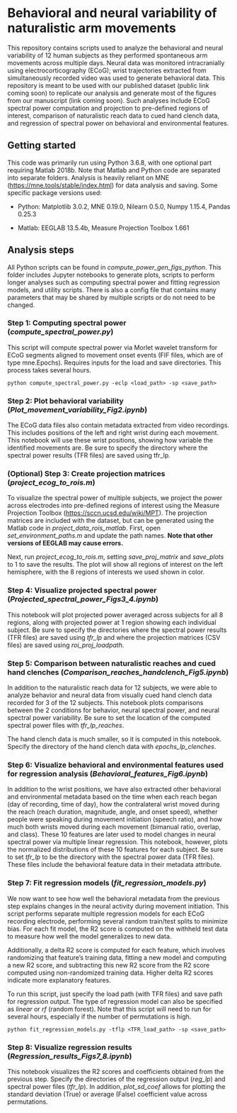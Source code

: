 # Behavioral and neural variability of naturalistic arm movements

This repository contains scripts used to analyze the behavioral and neural variability of 12 human subjects as they performed spontaneous arm movements across multiple days. Neural data was monitored intracranially using electrocorticography (ECoG); wrist trajectories extracted from simultaneously recorded video was used to generate behavioral data. This repository is meant to be used with our published dataset (public link coming soon) to replicate our analysis and generate most of the figures from our manuscript (link coming soon). Such analyses include ECoG spectral power computation and projection to pre-defined regions of interest, comparison of naturalistic reach data to cued hand clench data, and regression of spectral power on behavioral and environmental features.

## Getting started

This code was primarily run using Python 3.6.8, with one optional part requiring Matlab 2018b. Note that Matlab and Python code are separated into separate folders. Analysis is heavily reliant on MNE (https://mne.tools/stable/index.html) for data analysis and saving. Some specific package versions used:

-  Python: Matplotlib 3.0.2, MNE 0.19.0, Nilearn 0.5.0, Numpy 1.15.4, Pandas 0.25.3

-  Matlab: EEGLAB 13.5.4b, Measure Projection Toolbox 1.661

## Analysis steps

All Python scripts can be found in *compute_power_gen_figs_python*. This folder includes Jupyter notebooks to generate plots, scripts to perform longer analyses such as computing spectral power and fitting regression models, and utility scripts. There is also a config file that contains many parameters that may be shared by multiple scripts or do not need to be changed.

### Step 1: Computing spectral power (*compute_spectral_power.py*)

This script will compute spectral power via Morlet wavelet transform for ECoG segments aligned to movement onset events (FIF files, which are of type  mne.Epochs). Requires inputs for the load and save directories. This process takes several hours.

```
python compute_spectral_power.py -eclp <load_path> -sp <save_path>
```

### Step 2: Plot behavioral variability (*Plot_movement_variability_Fig2.ipynb*)

The ECoG data files also contain metadata extracted from video recordings. This includes positions of the left and right wrist during each movement. This notebook will use these wrist positions, showing how variable the identified movements are. Be sure to specify the directory where the spectral power results (TFR files) are saved using tfr_lp.


### (Optional) Step 3: Create projection matrices (*project_ecog_to_rois.m*)

To visualize the spectral power of multiple subjects, we project the power across electrodes into pre-defined regions of interest using the Measure Projection Toolbox (https://sccn.ucsd.edu/wiki/MPT). The projection matrices are included with the dataset, but can be generated using the Matlab code in *project_data_rois_matlab*. First, open *set_environment_paths.m* and update the path names. **Note that other versions of EEGLAB may cause errors.**

Next, run *project_ecog_to_rois.m*, setting *save_proj_matrix* and *save_plots* to 1 to save the results. The plot will show all regions of interest on the left hemisphere, with the 8 regions of interests we used shown in color.

### Step 4: Visualize projected spectral power (*Projected_spectral_power_Figs3_4.ipynb*)

This notebook will plot projected power averaged across subjects for all 8 regions, along with projected power at 1 region showing each individual subject. Be sure to specify the directories where the spectral power results (TFR files) are saved using *tfr_lp* and where the projection matrices (CSV files) are saved using *roi_proj_loadpath*.


### Step 5: Comparison between naturalistic reaches and cued hand clenches (*Comparison_reaches_handclench_Fig5.ipynb*)

In addition to the naturalistic reach data for 12 subjects, we were able to analyze behavior and neural data from visually cued hand clench data recorded for 3 of the 12 subjects. This notebook plots comparisons between the 2 conditions for behavior, neural spectral power, and neural spectral power variability. Be sure to set the location of the computed spectral power files with *tfr_lp_reaches*.

The hand clench data is much smaller, so it is computed in this notebook. Specify the directory of the hand clench data with *epochs_lp_clenches*.


### Step 6: Visualize behavioral and environmental features used for regression analysis (*Behavioral_features_Fig6.ipynb*)

In addition to the wrist positions, we have also extracted other behavioral and environmental metadata based on the time when each reach began (day of recording, time of day), how the contralateral wrist moved during the reach (reach duration, magnitude, angle, and onset speed), whether people were speaking during movement initiation (speech ratio), and how much both wrists moved during each movement (bimanual ratio, overlap, and class). These 10 features are later used to model changes in neural spectral power via multiple linear regression. This notebook, however, plots the normalized distributions of these 10 features for each subject. Be sure to set *tfr_lp* to be the directory with the spectral power data (TFR files). These files include the behavioral feature data in their metadata attribute.


### Step 7: Fit regression models (*fit_regression_models.py*)

We now want to see how well the behavioral metadata from the previous step explains changes in the neural activity during movement initiation. This script performs separate multiple regression models for each ECoG recording electrode, performing several random train/test splits to minimize bias. For each fit model, the R2 score is computed on the withheld test data to measure how well the model generalizes to new data.

Additionally, a delta R2 score is computed for each feature, which involves randomizing that feature’s training data, fitting a new model and computing a new R2 score, and subtracting this new R2 score from the R2 score computed using non-randomized training data. Higher delta R2 scores indicate more explanatory features.

To run this script, just specify the load path (with TFR files) and save path for regression output. The type of regression model can also be specified as *linear* or *rf* (random forest). Note that this script will need to run for several hours, especially if the number of permutations is high.

```
python fit_regression_models.py -tflp <TFR_load_path> -sp <save_path>
```

### Step 8: Visualize regression results (*Regression_results_Figs7_8.ipynb*)

This notebook visualizes the R2 scores and coefficients obtained from the previous step. Specify the directories of the regression output (*reg_lp*) and spectral power files (*tfr_lp*). In addition, *plot_sd_coef* allows for plotting the standard deviation (True) or average (False) coefficient value across permutations.
